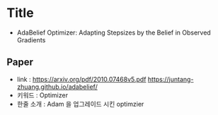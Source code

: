 ﻿# Title
- AdaBelief Optimizer: Adapting Stepsizes by the Belief in Observed Gradients
## Paper
- link : https://arxiv.org/pdf/2010.07468v5.pdf
         https://juntang-zhuang.github.io/adabelief/
- 키워드 : Optimizer
- 한줄 소개 : Adam 을 업그레이드 시킨 optimzier 
